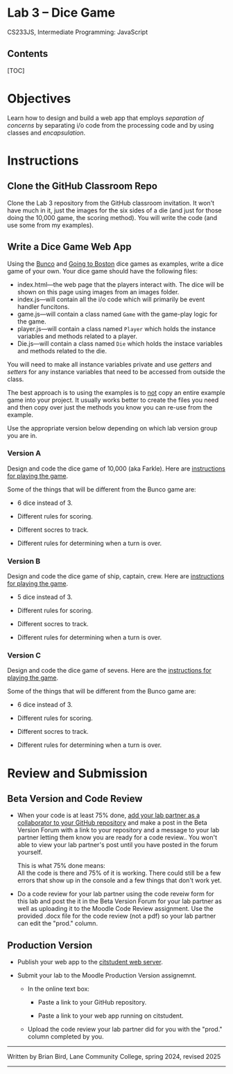 <h1>Lab 3 – Dice Game</h1

<h4>CS233JS, Intermediate Programming: JavaScript</h4>

<h2>Contents</h2>

[TOC]

# Objectives

Learn how to design and build a web app that employs *separation of concerns* by separating i/o code from the processing code and by using classes and *encapsulation*.

# Instructions

## Clone the GitHub Classroom Repo

Clone the Lab 3 repository from the GitHub classroom invitation. It won't have much in it, just the images for the six sides of a die (and just for those doing the 10,000 game, the scoring method). You will write the code (and use some from my examples).

## Write a Dice Game Web App

Using the [Bunco](https://github.com/LCC-CIT/CS233JS-BuncoGame) and [Going to Boston](https://github.com/LCC-CIT/CS233JS-Going2Boston) dice games as examples, write a dice game of your own. Your dice game should have the following files:

- index.html&mdash;the web page that the players interact with. The dice will be shown on this page using images from an images folder.
- index.js&mdash;will contain all the i/o code which will primarily be event handler funcitons.
- game.js&mdash;will contain a class named `Game` with the game-play logic for the game.
- player.js&mdash;will contain a class named `Player` which holds the instance variables and methods related to a player.
- Die.js&mdash;will contain a class named `Die` which holds the instace variables and methods related to the die.

You will need to make all instance variables private and use *getters* and *setters* for any instance variables that need to be accessed from outside the class.

The best approach is to using the examples is to <u>not</u> copy an entire example game into your project. It usually works better to create the files you need and then copy over just the methods you know you can re-use from the example. 

Use the appropriate version below depending on which lab version group you are in.

### Version A

Design and code the dice game of 10,000 (aka Farkle). Here are [instructions for playing the game](https://www.dice-play.com/Games/TenThousand.htm).

Some of the things that will be different from the Bunco game are:

- 6 dice instead of 3.

- Different rules for scoring.

- Different socres to track.

- Different rules for determining when a turn is over.

  

### Version B

Design and code the dice game of ship, captain, crew. Here are [instructions for playing the game](https://en.wikipedia.org/wiki/Ship,_captain,_and_crew).

- 5 dice instead of 3.

- Different rules for scoring.

- Different socres to track.

- Different rules for determining when a turn is over.

  

### Version C

Design and code the dice game of sevens. Here are the [instructions for playing the game](https://www.dicegamedepot.com/sevens-dice-game-rules/).

Some of the things that will be different from the Bunco game are:

- 6 dice instead of 3.

- Different rules for scoring.

- Different socres to track.

- Different rules for determining when a turn is over.

  

# Review and Submission

## Beta Version and Code Review

- When your code is at least 75% done, [add your lab partner as a collaborator to your GitHub repository](https://docs.github.com/en/account-and-profile/setting-up-and-managing-your-personal-account-on-github/managing-access-to-your-personal-repositories/inviting-collaborators-to-a-personal-repository) and make a post in the Beta Version Forum with a link to your repository and a message to your lab partner letting them know you are ready for a code review.. You won't able to view your lab partner's post until you have posted in the forum yourself.  

  This is what 75% done means:  
  All the code is there and 75% of it is working. There could still be a  few errors that show up in the console and a few things that don't work yet.

- Do a code review for your lab partner using the code reveiw form for this lab and post the it in the Beta Version Forum for your lab partner as well as uploading it to the Moodle Code Review assignment. Use the provided .docx file for the code review (not a pdf) so your lab partner can edit the  "prod." column.

## Production Version

- Publish your web app to the [citstudent web server](https://citstudent.lanecc.edu/).

- Submit your lab to the Moodle Production Version assignemnt.

  - In the online text box:

    - Paste a link to your GitHub repository.

    - Paste a link to your web app running on citstudent.

  - Upload the code review your lab partner did for you with the "prod." column completed by you.



------

Written by Brian Bird, Lane Community College, spring 2024, revised <time>2025</time>

------

